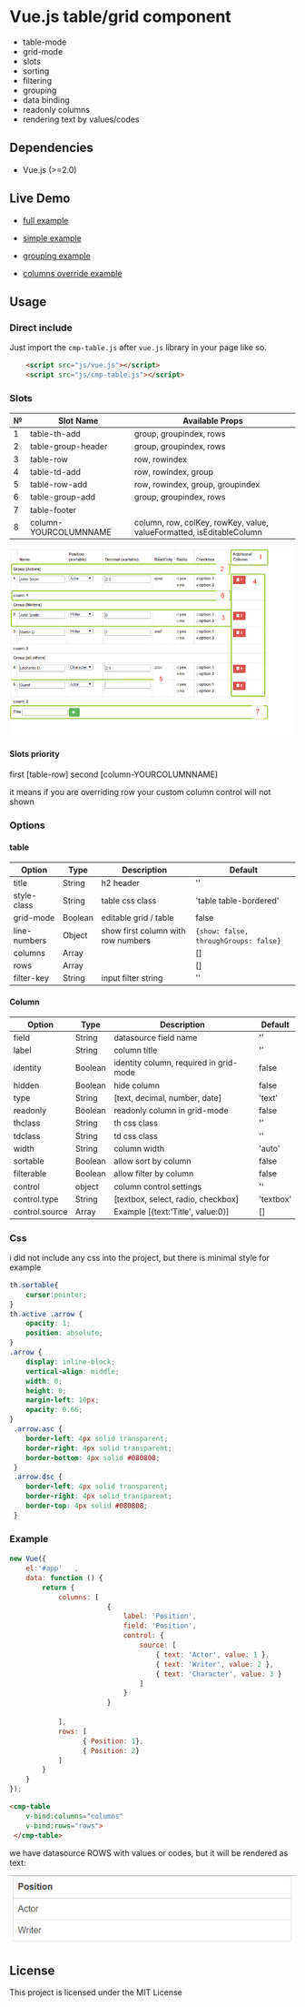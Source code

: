 # Vue.js table/grid component

- table-mode
- grid-mode
- slots
- sorting
- filtering
- grouping
- data binding
- readonly columns
- rendering text by values/codes

## Dependencies

* Vue.js (>=2.0)


## Live Demo
- [full example](https://rawgit.com/d-kochanzhi/cmp-table/master/examples/index.html)

- [simple example](https://rawgit.com/d-kochanzhi/cmp-table/master/examples/simple.html)

- [grouping example](https://rawgit.com/d-kochanzhi/cmp-table/master/examples/groups.html)

- [columns override example](https://rawgit.com/d-kochanzhi/cmp-table/master/examples/columns-override.html)


## Usage

### Direct include

Just import the `cmp-table.js` after `vue.js` library in your page like so.
```html
	<script src="js/vue.js"></script>	
	<script src="js/cmp-table.js"></script>
```

### Slots

№ | Slot Name | Available Props
-------|-----------------------|--------------------------------------------------------------------------
1 | table-th-add |group, groupindex, rows
2 | table-group-header|group, groupindex, rows
3 | table-row 	|row, rowindex
4 | table-td-add	|row, rowindex, group
5 | table-row-add	|row, rowindex, group, groupindex
6 | table-group-add	|group, groupindex, rows
7 | table-footer|
8 |	column-YOURCOLUMNNAME |column, row, colKey, rowKey, value, valueFormatted, isEditableColumn 

![image](https://github.com/d-kochanzhi/cmp-table/raw/master/examples/2017-09-21_11-00-27.png)

#### Slots priority

first [table-row] second [column-YOURCOLUMNNAME]

it means if you are overriding row your custom column control will not shown

### Options


#### table

Option | Type | Description | Default
------------|-----------|-------------|------------
title|String|h2 header|''
style-class|String|table css class|'table table-bordered'
grid-mode|Boolean|editable grid / table |false
line-numbers|Object|show first column with row numbers|```{show: false,	throughGroups: false}```
columns|Array||[]
rows|Array||[]
filter-key|String|input filter string|''

#### Column

Option | Type | Description | Default
-------|------|-------------|--------
field | String | datasource field name | ''
label | String | column title | ''
identity | Boolean | identity column, required in grid-mode | false
hidden | Boolean | hide column | false
type | String | [text, decimal, number, date] | 'text'
readonly | Boolean | readonly column in grid-mode | false
thclass | String | th css class | ''
tdclass | String | td css class | ''
width | String | column width | 'auto'
sortable | Boolean | allow sort by column | false
filterable | Boolean | allow filter by column | false
control | object | column control settings | ''
control.type | String |[textbox, select, radio, checkbox] | 'textbox'
control.source | Array |Example [{text:'Title', value:0}] | []


### Css
i did not include any css into the project, but there is minimal style for example

```css
th.sortable{
	cursor:pointer;
}			
th.active .arrow {
	opacity: 1;
	position: absolute;
}
.arrow {
	display: inline-block;
	vertical-align: middle;
	width: 0;
	height: 0;
	margin-left: 10px;
	opacity: 0.66;
}
 .arrow.asc {
 	border-left: 4px solid transparent;
 	border-right: 4px solid transparent;
 	border-bottom: 4px solid #080808;
 }
 .arrow.dsc {
	border-left: 4px solid transparent;
 	border-right: 4px solid transparent;
 	border-top: 4px solid #080808;
 }
```

### Example
```js
new Vue({
	el:'#app'	,
	data: function () {
        return {  			
            columns: [                       
                        {
                            label: 'Position',
                            field: 'Position',                         				
                            control: {                             
                                source: [					
                                    { text: 'Actor', value: 1 },
                                    { text: 'Writer', value: 2 },
                                    { text: 'Character', value: 3 }
                                ]
                            }
                        }					

            ],			
            rows: [
                  { Position: 1},
				  { Position: 2}              
            ]
        }
    }
});
```
```html
<cmp-table          
 	v-bind:columns="columns"
 	v-bind:rows="rows">					  
 </cmp-table>
```
we have datasource ROWS with values or codes, but it will be rendered as text:

![image](https://github.com/d-kochanzhi/cmp-table/raw/master/examples/2017-09-21_12-17-45.png)


## License

This project is licensed under the MIT License

